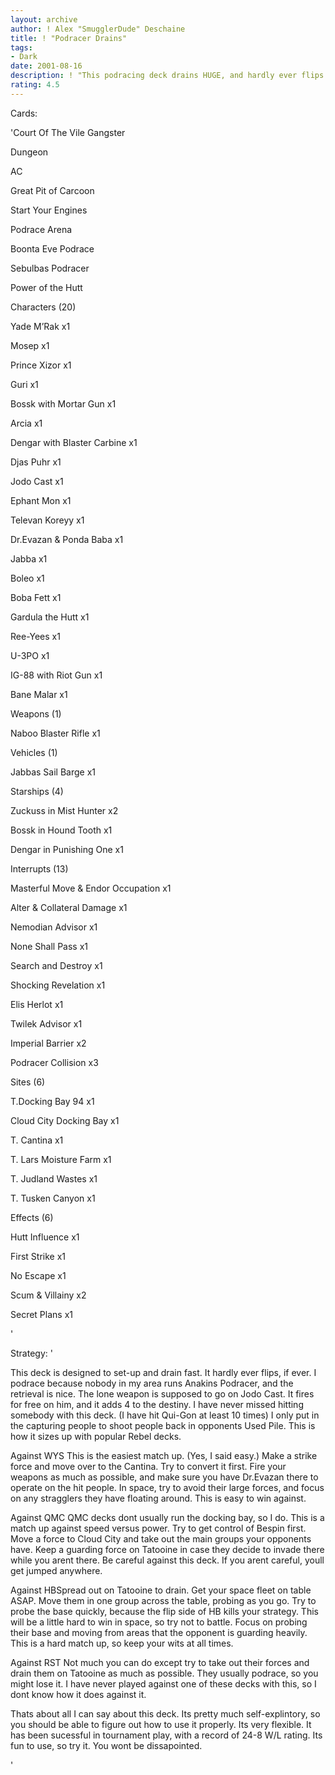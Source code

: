 ```yaml
---
layout: archive
author: ! Alex "SmugglerDude" Deschaine
title: ! "Podracer Drains"
tags:
- Dark
date: 2001-08-16
description: ! "This podracing deck drains HUGE, and hardly ever flips. Its got real good battling power also."
rating: 4.5
---
```

Cards: 

'Court Of The Vile Gangster

Dungeon

AC

Great Pit of Carcoon

Start Your Engines 

Podrace Arena

Boonta Eve Podrace

Sebulbas Podracer

Power of the Hutt


Characters (20)

Yade M’Rak x1

Mosep x1

Prince Xizor x1

Guri x1

Bossk with Mortar Gun x1

Arcia x1

Dengar with Blaster Carbine x1

Djas Puhr x1

Jodo Cast x1

Ephant Mon x1

Televan Koreyy x1

Dr.Evazan & Ponda Baba x1

Jabba x1

Boleo x1

Boba Fett x1

Gardula the Hutt x1

Ree-Yees x1

U-3PO x1

IG-88 with Riot Gun x1

Bane Malar x1


Weapons (1)

Naboo Blaster Rifle x1


Vehicles (1)

Jabbas Sail Barge x1


Starships (4)

Zuckuss in Mist Hunter x2

Bossk in Hound Tooth x1

Dengar in Punishing One x1


Interrupts (13)

Masterful Move & Endor Occupation x1

Alter & Collateral Damage x1

Nemodian Advisor x1

None Shall Pass x1

Search and Destroy x1

Shocking Revelation x1

Elis Herlot x1

Twilek Advisor x1

Imperial Barrier x2

Podracer Collision x3


Sites (6)

T.Docking Bay 94 x1

Cloud City Docking Bay x1

T. Cantina x1

T. Lars Moisture Farm x1

T. Judland Wastes x1

T. Tusken Canyon x1


Effects (6)

Hutt Influence x1

First Strike x1

No Escape x1

Scum & Villainy x2

Secret Plans x1

'

Strategy: '

This deck is designed to set-up and drain fast. It hardly ever flips, if ever. I podrace because nobody in my area runs Anakins Podracer, and the retrieval is nice. The lone weapon is supposed to go on Jodo Cast. It fires for free on him, and it adds 4 to the destiny. I have never missed hitting somebody with this deck. (I have hit Qui-Gon at least 10 times) I only put in the capturing people to shoot people back in opponents Used Pile. This is how it sizes up with popular Rebel decks.


Against WYS This is the easiest match up. (Yes, I said easy.) Make a strike force and move over to the Cantina. Try to convert it first. Fire your weapons as much as possible, and make sure you have Dr.Evazan there to operate on the hit people. In space, try to avoid their large forces, and focus on any stragglers they have floating around. This is easy to win against.


Against QMC QMC decks dont usually run the docking bay, so I do. This is a match up against speed versus power. Try to get control of Bespin first. Move a force to Cloud City and take out the main groups your opponents have. Keep a guarding force on Tatooine in case they decide to invade there while you arent there. Be careful against this deck. If you arent careful, youll get jumped anywhere.


Against HBSpread out on Tatooine to drain. Get your space fleet on table ASAP. Move them in one group across the table, probing as you go. Try to probe the base quickly, because the flip side of HB kills your strategy. This will be a little hard to win in space, so try not to battle. Focus on probing their base and moving from areas that the opponent is guarding heavily. This is a hard match up, so keep your wits at all times.


Against RST Not much you can do except try to take out their forces and drain them on Tatooine as much as possible. They usually podrace, so you might lose it. I have never played against one of these decks with this, so I dont know how it does against it.


Thats about all I can say about this deck. Its pretty much self-explintory, so you should be able to figure out how to use it properly. Its very flexible. It has been sucessful in tournament play, with a record of 24-8 W/L rating. Its fun to use, so try it. You wont be dissapointed.

'